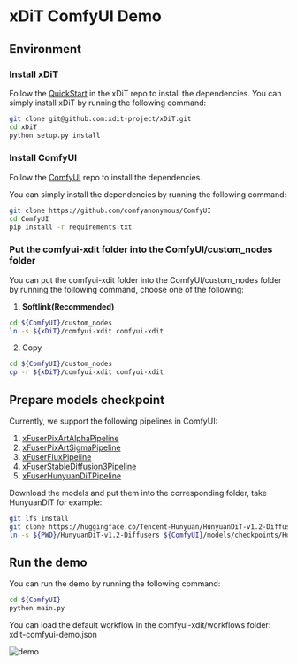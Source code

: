 # xDiT ComfyUI Demo
## Environment
### Install xDiT
Follow the [QuickStart](https://github.com/xdit-project/xDiT?tab=readme-ov-file#QuickStart) in the xDiT repo to install the dependencies. You can simply install xDiT by running the following command:
```bash
git clone git@github.com:xdit-project/xDiT.git
cd xDiT
python setup.py install
```

### Install ComfyUI
Follow the [ComfyUI](https://github.com/comfyanonymous/ComfyUI) repo to install the dependencies.

You can simply install the dependencies by running the following command:
```bash
git clone https://github.com/comfyanonymous/ComfyUI
cd ComfyUI
pip install -r requirements.txt
```

### Put the comfyui-xdit folder into the ComfyUI/custom_nodes folder
You can put the comfyui-xdit folder into the ComfyUI/custom_nodes folder by running the following command, choose one of the following:
1. **Softlink(Recommended)**
```bash
cd ${ComfyUI}/custom_nodes
ln -s ${xDiT}/comfyui-xdit comfyui-xdit
```
2. Copy
```bash
cd ${ComfyUI}/custom_nodes
cp -r ${xDiT}/comfyui-xdit comfyui-xdit
```

## Prepare models checkpoint
Currently, we support the following pipelines in ComfyUI:
1. [xFuserPixArtAlphaPipeline](https://huggingface.co/PixArt-alpha/PixArt-alpha)
2. [xFuserPixArtSigmaPipeline](https://huggingface.co/PixArt-alpha/PixArt-Sigma-XL-2-1024-MS)
3. [xFuserFluxPipeline](https://huggingface.co/black-forest-labs/FLUX.1-schnell)
4. [xFuserStableDiffusion3Pipeline](https://huggingface.co/stabilityai/stable-diffusion-3-medium-diffusers)
5. [xFuserHunyuanDiTPipeline](https://huggingface.co/Tencent-Hunyuan/HunyuanDiT-v1.2-Diffusers)

Download the models and put them into the corresponding folder, take HunyuanDiT for example:
```bash
git lfs install
git clone https://huggingface.co/Tencent-Hunyuan/HunyuanDiT-v1.2-Diffusers
ln -s ${PWD}/HunyuanDiT-v1.2-Diffusers ${ComfyUI}/models/checkpoints/HunyuanDiT-v1.2-Diffusers
```

## Run the demo
You can run the demo by running the following command:
```bash
cd ${ComfyUI}
python main.py
```

You can load the default workflow in the comfyui-xdit/workflows folder: xdit-comfyui-demo.json

![demo](https://raw.githubusercontent.com/xdit-project/xdit_assets/main/comfyui/demo.png)

